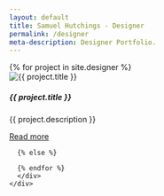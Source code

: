 ```yaml
---
layout: default
title: Samuel Hutchings - Designer
permalink: /designer
meta-description: Designer Portfolio.
---
```

<div class="container-fluid">
  <div class="row d-flex align-items-center justify-content-center flex-column">
    <div class="col topMargin">
      {% for project in site.designer %}
        <div class="card">
          <img class="card-img-top" src="{{ project.img }}" alt="{{ project.title }}">
          <div class="card-body">
            <h5 class="card-title">{{ project.title }}</h5>
            <p class="card-text">{{ project.description }}</p>
            <a href="{{ project.url }}" class="btn btn-block btn-primary btn-lg">Read more</a>
          </div>
        </div>

      {% else %}

      {% endfor %}
      </div>
    </div>
  </div>
